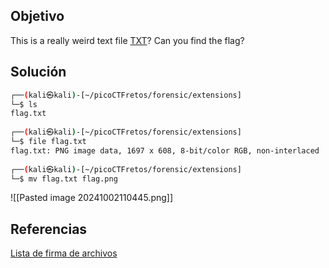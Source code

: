 ## Objetivo
This is a really weird text file [TXT](https://jupiter.challenges.picoctf.org/static/e7e5d188621ee705ceeb0452525412ef/flag.txt)? Can you find the flag?

## Solución
```bash
┌──(kali㉿kali)-[~/picoCTFretos/forensic/extensions]
└─$ ls
flag.txt
                                                                             
┌──(kali㉿kali)-[~/picoCTFretos/forensic/extensions]
└─$ file flag.txt    
flag.txt: PNG image data, 1697 x 608, 8-bit/color RGB, non-interlaced
                                                                             
┌──(kali㉿kali)-[~/picoCTFretos/forensic/extensions]
└─$ mv flag.txt flag.png

```
![[Pasted image 20241002110445.png]]

## Referencias
[Lista de firma de archivos](https://en.wikipedia.org/wiki/List_of_file_signatures)
